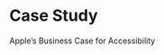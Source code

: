 # Case Study

<div>
  <p>Apple’s Business Case for Accessibility</p>
</div>

<!-- ./components/SelfPromo.vue -->
<SelfPromo />

<style>
  .slidev-layout.intro h1 {
    color: var(--slidev-theme-primary);
  }
  .slidev-layout p {
    margin-top: 1.5rem;
  }
</style>

<!--
## Apple

Over Apple’s history, there have been several moments when the company went out of its way to improve product accessibility. Each time, it turned out to be a wise decision from both a business and UX standpoint.

One instance happened in the early 2000s, when the California State University system was unable to take advantage of Apple’s iTunes U educational program. The university could not use the program because it was not fully accessible for blind students. After listening to their concerns, Apple took steps to fix the issue, and the university was able to implement the program.

A second example occurred when developing the iPhone. Apple’s team realized that using a touchscreen device might be difficult for blind customers, and developed the VoiceOver screen reader in response. The screen reader was popular and earned Apple a commendation from the US National Federation of the Blind.
-->
